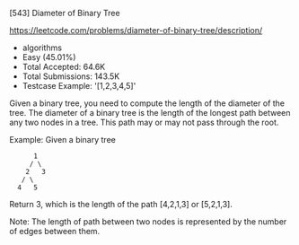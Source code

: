 [543] Diameter of Binary Tree  

https://leetcode.com/problems/diameter-of-binary-tree/description/

* algorithms
* Easy (45.01%)
* Total Accepted:    64.6K
* Total Submissions: 143.5K
* Testcase Example:  '[1,2,3,4,5]'


Given a binary tree, you need to compute the length of the diameter of the tree. The diameter of a binary tree is the length of the longest path between any two nodes in a tree. This path may or may not pass through the root.



Example:
Given a binary tree 

          1
         / \
        2   3
       / \     
      4   5    



Return 3, which is the length of the path [4,2,1,3] or [5,2,1,3].


Note:
The length of path between two nodes is represented by the number of edges between them.

